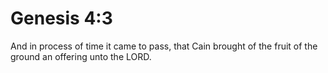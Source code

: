 # Genesis 4:3

And in process of time it came to pass, that Cain brought of the fruit of the ground an offering unto the LORD.